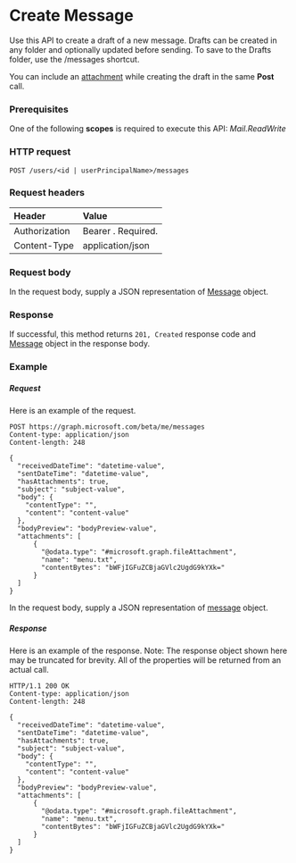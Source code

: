 # Create Message

Use this API to create a draft of a new message. Drafts can be created in any folder and optionally updated before sending. To save to the Drafts folder, use the /messages shortcut.

You can include an [attachment](../resources/attachment.md) while creating the draft in the same **Post** call.
### Prerequisites
One of the following **scopes** is required to execute this API:
*Mail.ReadWrite*
### HTTP request
<!-- { "blockType": "ignored" } -->
```http
POST /users/<id | userPrincipalName>/messages
```
### Request headers
| Header       | Value |
|:---------------|:--------|
| Authorization  | Bearer <token>. Required.  |
| Content-Type  | application/json  |

### Request body
In the request body, supply a JSON representation of [Message](../resources/message.md) object.


### Response
If successful, this method returns `201, Created` response code and [Message](../resources/message.md) object in the response body.

### Example
##### Request
Here is an example of the request.
<!-- {
  "blockType": "request",
  "name": "create_message_from_user"
}-->
```http
POST https://graph.microsoft.com/beta/me/messages
Content-type: application/json
Content-length: 248

{
  "receivedDateTime": "datetime-value",
  "sentDateTime": "datetime-value",
  "hasAttachments": true,
  "subject": "subject-value",
  "body": {
    "contentType": "",
    "content": "content-value"
  },
  "bodyPreview": "bodyPreview-value",
  "attachments": [
      {
        "@odata.type": "#microsoft.graph.fileAttachment",
        "name": "menu.txt",
        "contentBytes": "bWFjIGFuZCBjaGVlc2UgdG9kYXk="
      }
  ]
}
```
In the request body, supply a JSON representation of [message](../resources/message.md) object.
##### Response
Here is an example of the response. Note: The response object shown here may be truncated for brevity. All of the properties will be returned from an actual call.
<!-- {
  "blockType": "response",
  "truncated": true,
  "@odata.type": "microsoft.graph.message"
} -->
```http
HTTP/1.1 200 OK
Content-type: application/json
Content-length: 248

{
  "receivedDateTime": "datetime-value",
  "sentDateTime": "datetime-value",
  "hasAttachments": true,
  "subject": "subject-value",
  "body": {
    "contentType": "",
    "content": "content-value"
  },
  "bodyPreview": "bodyPreview-value",
  "attachments": [
      {
        "@odata.type": "#microsoft.graph.fileAttachment",
        "name": "menu.txt",
        "contentBytes": "bWFjIGFuZCBjaGVlc2UgdG9kYXk="
      }
  ]
}
```

<!-- uuid: 8fcb5dbc-d5aa-4681-8e31-b001d5168d79
2015-10-25 14:57:30 UTC -->
<!-- {
  "type": "#page.annotation",
  "description": "Create Message",
  "keywords": "",
  "section": "documentation",
  "tocPath": ""
}-->
